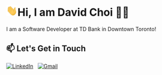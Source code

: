 
# <img src="https://raw.githubusercontent.com/ABSphreak/ABSphreak/master/gifs/Hi.gif" width="30px">Hi, I am David Choi 👨‍💻

I am a Software Developer at TD Bank in Downtown Toronto!

## 📫 Let's Get in Touch
<a href="https://www.linkedin.com/in/kchoi85/"><img alt="LinkedIn" src="https://img.shields.io/badge/linkedin%20-%230077B5.svg?&style=flat&logo=linkedin&logoColor=white"/></a> &nbsp;
<a href="mailto:davidchoi0304@gmail.com"><img alt="Gmail" src="https://img.shields.io/badge/Gmail-D14836?style=flat&logo=gmail&logoColor=white" /></a> &nbsp;
